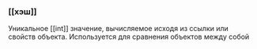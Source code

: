 ### [[хэш]]
Уникальное [[int]] значение, вычисляемое исходя из ссылки или свойств объекта.  Используется для сравнения объектов между собой  